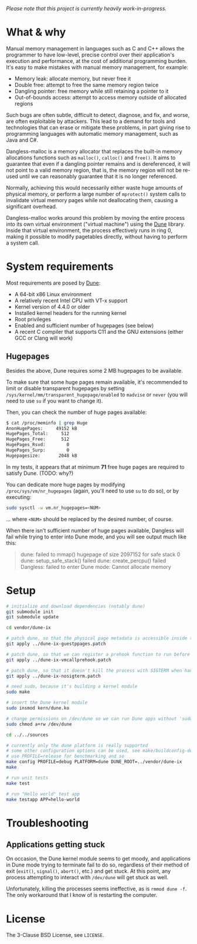 *Please note that this project is currently heavily work-in-progress.*

# What & why

Manual memory management in languages such as C and C++ allows the programmer to have low-level, precise control over their application's execution and performance, at the cost of additional programming burden. It's easy to make mistakes with manual memory management, for example:

 - Memory leak: allocate memory, but never free it
 - Double free: attempt to free the same memory region twice
 - Dangling pointer: free memory while still retaining a pointer to it
 - Out-of-bounds access: attempt to access memory outside of allocated regions

Such bugs are often subtle, difficult to detect, diagnose, and fix, and worse, are often exploitable by attackers. This lead to a demand for tools and technologies that can erase or mitigate these problems, in part giving rise to programming languages with automatic memory management, such as Java and C#.

Dangless-malloc is a memory allocator that replaces the built-in memory allocations functions such as `malloc()`, `calloc()` and `free()`. It aims to guarantee that even if a dangling pointer remains and is dereferenced, it will not point to a valid memory region, that is, the memory region will not be re-used until we can reasonably guarantee that it is no longer referenced.

Normally, achieving this would necessarily either waste huge amounts of physical memory, or perform a large number of `mprotect()` system calls to invalidate virtual memory pages while not deallocating them, causing a significant overhead.

Dangless-malloc works around this problem by moving the entire process into its own virtual environment ("virtual machine") using the [Dune](https://github.com/ix-project/dune) library. Inside that virtual environment, the process effectively runs in ring 0, making it possible to modify pagetables directly, without having to perform a system call.

# System requirements

Most requirements are posed by [Dune](https://github.com/ix-project/dune):

 - A 64-bit x86 Linux environment
 - A relatively recent Intel CPU with VT-x support
 - Kernel version of 4.4.0 or older
 - Installed kernel headers for the running kernel
 - Root privileges
 - Enabled and sufficient number of hugepages (see below)
 - A recent C compiler that supports C11 and the GNU extensions (either GCC or Clang will work)

## Hugepages

Besides the above, Dune requires some 2 MB hugepages to be available.

To make sure that some huge pages remain available, it's recommended to limit or disable transparent hugepages by setting `/sys/kernel/mm/transparent_hugepage/enabled` to `madvise` or `never` (you will need to use `su` if you want to change it).

Then, you can check the number of huge pages available:

```bash
$ cat /proc/meminfo | grep Huge
AnonHugePages:     49152 kB
HugePages_Total:     512
HugePages_Free:      512
HugePages_Rsvd:        0
HugePages_Surp:        0
Hugepagesize:       2048 kB
```

In my tests, it appears that at minimum **71** free huge pages are required to satisfy Dune. (TODO: why?)

You can dedicate more huge pages by modifying `/proc/sys/vm/nr_hugepages` (again, you'll need to use `su` to do so), or by executing:

```bash
sudo sysctl -w vm.nr_hugepages=<NUM>
```

... where `<NUM>` should be replaced by the desired number, of course.

When there isn't sufficient number of huge pages available, Dangless will fail while trying to enter into Dune mode, and you will see output much like this:

> dune: failed to mmap() hugepage of size 2097152 for safe stack 0
> dune: setup_safe_stack() failed
> dune: create_percpu() failed
> Dangless: failed to enter Dune mode: Cannot allocate memory

# Setup

```bash
# initialize and download dependencies (notably dune)
git submodule init
git submodule update

cd vendor/dune-ix

# patch dune, so that the physical page metadata is accessible inside the guest, allowing us to e.g. mess with the pagetables
git apply ../dune-ix-guestppages.patch

# patch dune, so that we can register a prehook function to run before system calls are passed to the host kernel
git apply ../dune-ix-vmcallprehook.patch

# patch dune, so that it doesn't kill the process with SIGTERM when handling the exit_group syscall - this causes runs to be registered as failures when they succeeded
git apply ../dune-ix-nosigterm.patch

# need sudo, because it's building a kernel module
sudo make

# insert the Dune kernel module
sudo insmod kern/dune.ko

# change permissions on /dev/dune so we can run Dune apps without 'sudo'
sudo chmod a+rw /dev/dune

cd ../../sources

# currently only the dune platform is really supported
# some other configuration options can be used, see make/buildconfig-details.mk
# use PROFILE=release for benchmarking and so
make config PROFILE=debug PLATFORM=dune DUNE_ROOT=../vendor/dune-ix
make

# run unit tests
make test

# run "Hello world" test app
make testapp APP=hello-world
```

# Troubleshooting

## Applications getting stuck

On occasion, the Dune kernel module seems to get moody, and applications in Dune mode trying to terminate fail to do so, regardless of their method of exit (`exit()`, `signal()`, `abort()`, etc.) and get stuck. At this point, any process attempting to interact with `/dev/dune` will get stuck as well.

Unfortunately, killing the processes seems ineffective, as is `rmmod dune -f`. The only workaround that I know of is restarting the computer.

# License

The 3-Clause BSD License, see `LICENSE`.
